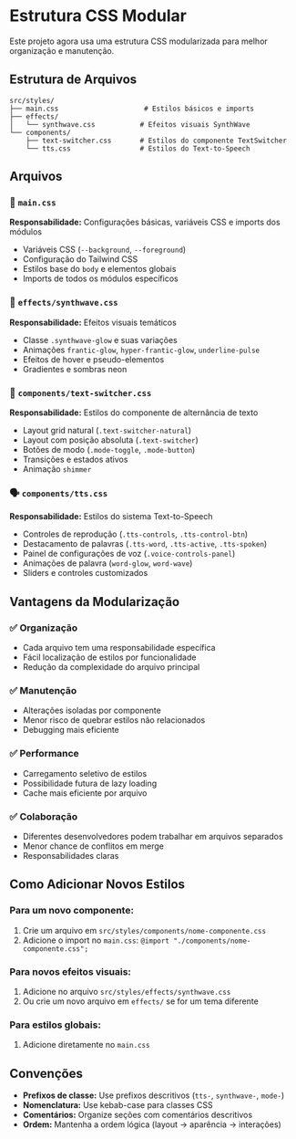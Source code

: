 # Estrutura CSS Modular

Este projeto agora usa uma estrutura CSS modularizada para melhor organização e manutenção.

## Estrutura de Arquivos

```
src/styles/
├── main.css                     # Estilos básicos e imports
├── effects/
│   └── synthwave.css           # Efeitos visuais SynthWave
└── components/
    ├── text-switcher.css       # Estilos do componente TextSwitcher
    └── tts.css                 # Estilos do Text-to-Speech
```

## Arquivos

### 📄 `main.css`
**Responsabilidade:** Configurações básicas, variáveis CSS e imports dos módulos
- Variáveis CSS (`--background`, `--foreground`)
- Configuração do Tailwind CSS
- Estilos base do `body` e elementos globais
- Imports de todos os módulos específicos

### 🎨 `effects/synthwave.css`
**Responsabilidade:** Efeitos visuais temáticos
- Classe `.synthwave-glow` e suas variações
- Animações `frantic-glow`, `hyper-frantic-glow`, `underline-pulse`
- Efeitos de hover e pseudo-elementos
- Gradientes e sombras neon

### 🔄 `components/text-switcher.css`
**Responsabilidade:** Estilos do componente de alternância de texto
- Layout grid natural (`.text-switcher-natural`)
- Layout com posição absoluta (`.text-switcher`)
- Botões de modo (`.mode-toggle`, `.mode-button`)
- Transições e estados ativos
- Animação `shimmer`

### 🗣️ `components/tts.css`
**Responsabilidade:** Estilos do sistema Text-to-Speech
- Controles de reprodução (`.tts-controls`, `.tts-control-btn`)
- Destacamento de palavras (`.tts-word`, `.tts-active`, `.tts-spoken`)
- Painel de configurações de voz (`.voice-controls-panel`)
- Animações de palavra (`word-glow`, `word-wave`)
- Sliders e controles customizados

## Vantagens da Modularização

### ✅ **Organização**
- Cada arquivo tem uma responsabilidade específica
- Fácil localização de estilos por funcionalidade
- Redução da complexidade do arquivo principal

### ✅ **Manutenção**
- Alterações isoladas por componente
- Menor risco de quebrar estilos não relacionados
- Debugging mais eficiente

### ✅ **Performance**
- Carregamento seletivo de estilos
- Possibilidade futura de lazy loading
- Cache mais eficiente por arquivo

### ✅ **Colaboração**
- Diferentes desenvolvedores podem trabalhar em arquivos separados
- Menor chance de conflitos em merge
- Responsabilidades claras

## Como Adicionar Novos Estilos

### Para um novo componente:
1. Crie um arquivo em `src/styles/components/nome-componente.css`
2. Adicione o import no `main.css`: `@import "./components/nome-componente.css";`

### Para novos efeitos visuais:
1. Adicione no arquivo `src/styles/effects/synthwave.css`
2. Ou crie um novo arquivo em `effects/` se for um tema diferente

### Para estilos globais:
1. Adicione diretamente no `main.css`

## Convenções

- **Prefixos de classe:** Use prefixos descritivos (`tts-`, `synthwave-`, `mode-`)
- **Nomenclatura:** Use kebab-case para classes CSS
- **Comentários:** Organize seções com comentários descritivos
- **Ordem:** Mantenha a ordem lógica (layout → aparência → interações)